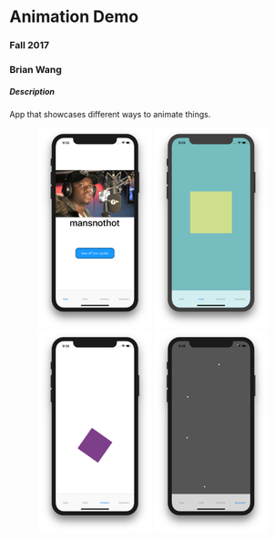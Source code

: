 # Animation Demo

### Fall 2017
### Brian Wang

##### Description
App that showcases different ways to animate things.

<p align="center">
    <img src="./screen1.png" width=200px> <img src="./screen2.png" width=200px> <img src="./screen3.png" width=200px> <img src="./screen4.png" width=200px>
</p>
